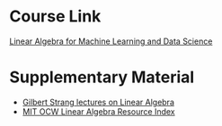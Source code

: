 # Course Link

[Linear Algebra for Machine Learning and Data Science](https://www.coursera.org/learn/machine-learning-linear-algebra)

# Supplementary Material

- [Gilbert Strang lectures on Linear Algebra](https://www.youtube.com/playlist?list=PL49CF3715CB9EF31D)
- [MIT OCW Linear Algebra Resource Index](https://ocw.mit.edu/courses/18-06sc-linear-algebra-fall-2011/pages/resource-index/)
